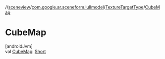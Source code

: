 //[sceneview](../../../index.md)/[com.google.ar.sceneform.lullmodel](../index.md)/[TextureTargetType](index.md)/[CubeMap](-cube-map.md)

# CubeMap

[androidJvm]\
val [CubeMap](-cube-map.md): [Short](https://kotlinlang.org/api/latest/jvm/stdlib/kotlin/-short/index.html)
